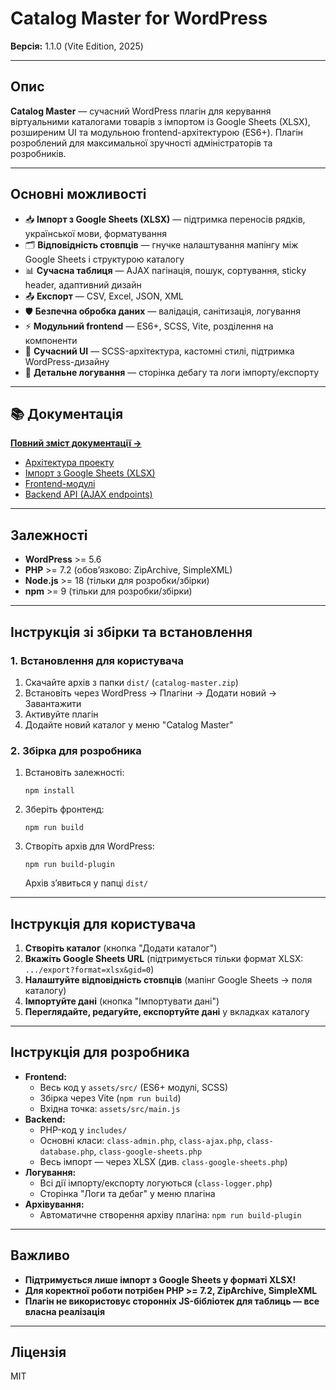# Catalog Master for WordPress

**Версія:** 1.1.0 (Vite Edition, 2025)

---

## Опис

**Catalog Master** — сучасний WordPress плагін для керування віртуальними каталогами товарів з імпортом із Google Sheets (XLSX), розширеним UI та модульною frontend-архітектурою (ES6+). Плагін розроблений для максимальної зручності адміністраторів та розробників.

---

## Основні можливості

- 📥 **Імпорт з Google Sheets (XLSX)** — підтримка переносів рядків, української мови, форматування
- 🗂️ **Відповідність стовпців** — гнучке налаштування мапінгу між Google Sheets і структурою каталогу
- 📊 **Сучасна таблиця** — AJAX пагінація, пошук, сортування, sticky header, адаптивний дизайн
- 📤 **Експорт** — CSV, Excel, JSON, XML
- 🛡️ **Безпечна обробка даних** — валідація, санітизація, логування
- ⚡ **Модульний frontend** — ES6+, SCSS, Vite, розділення на компоненти
- 🎨 **Сучасний UI** — SCSS-архітектура, кастомні стилі, підтримка WordPress-дизайну
- 📝 **Детальне логування** — сторінка дебагу та логи імпорту/експорту

---

## 📚 Документація

**[Повний зміст документації →](docs/README.md)**

- [Архітектура проекту](docs/architecture.md)
- [Імпорт з Google Sheets (XLSX)](docs/import-xlsx.md)
- [Frontend-модулі](docs/frontend-modules.md)
- [Backend API (AJAX endpoints)](docs/backend-api.md)

---

## Залежності

- **WordPress** >= 5.6
- **PHP** >= 7.2 (обовʼязково: ZipArchive, SimpleXML)
- **Node.js** >= 18 (тільки для розробки/збірки)
- **npm** >= 9 (тільки для розробки/збірки)

---

## Інструкція зі збірки та встановлення

### 1. Встановлення для користувача

1. Скачайте архів з папки `dist/` (`catalog-master.zip`)
2. Встановіть через WordPress → Плагіни → Додати новий → Завантажити
3. Активуйте плагін
4. Додайте новий каталог у меню "Catalog Master"

### 2. Збірка для розробника

1. Встановіть залежності:
   ```
   npm install
   ```
2. Зберіть фронтенд:
   ```
   npm run build
   ```
3. Створіть архів для WordPress:
   ```
   npm run build-plugin
   ```
   Архів зʼявиться у папці `dist/`

---

## Інструкція для користувача

1. **Створіть каталог** (кнопка "Додати каталог")
2. **Вкажіть Google Sheets URL** (підтримується тільки формат XLSX: `.../export?format=xlsx&gid=0`)
3. **Налаштуйте відповідність стовпців** (мапінг Google Sheets → поля каталогу)
4. **Імпортуйте дані** (кнопка "Імпортувати дані")
5. **Переглядайте, редагуйте, експортуйте дані** у вкладках каталогу

---

## Інструкція для розробника

- **Frontend:**
  - Весь код у `assets/src/` (ES6+ модулі, SCSS)
  - Збірка через Vite (`npm run build`)
  - Вхідна точка: `assets/src/main.js`
- **Backend:**
  - PHP-код у `includes/`
  - Основні класи: `class-admin.php`, `class-ajax.php`, `class-database.php`, `class-google-sheets.php`
  - Весь імпорт — через XLSX (див. `class-google-sheets.php`)
- **Логування:**
  - Всі дії імпорту/експорту логуються (`class-logger.php`)
  - Сторінка "Логи та дебаг" у меню плагіна
- **Архівування:**
  - Автоматичне створення архіву плагіна: `npm run build-plugin`

---

## Важливо

- **Підтримується лише імпорт з Google Sheets у форматі XLSX!**
- **Для коректної роботи потрібен PHP >= 7.2, ZipArchive, SimpleXML**
- **Плагін не використовує сторонніх JS-бібліотек для таблиць — все власна реалізація**

---

## Ліцензія

MIT 